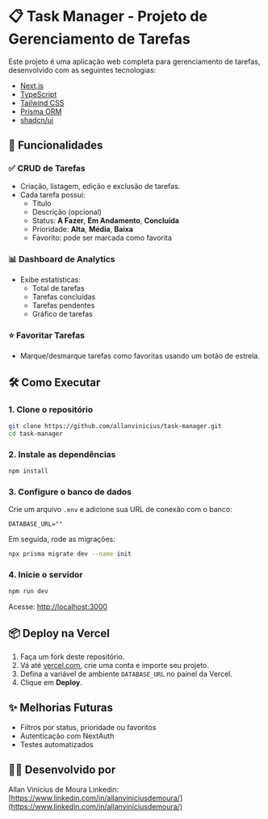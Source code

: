 # 📋 Task Manager - Projeto de Gerenciamento de Tarefas

Este projeto é uma aplicação web completa para gerenciamento de tarefas, desenvolvido com as seguintes tecnologias:

- [Next.js](https://nextjs.org/)
- [TypeScript](https://www.typescriptlang.org/)
- [Tailwind CSS](https://tailwindcss.com/)
- [Prisma ORM](https://www.prisma.io/)
- [shadcn/ui](https://ui.shadcn.com/)

## 🚀 Funcionalidades

### ✅ CRUD de Tarefas
- Criação, listagem, edição e exclusão de tarefas.
- Cada tarefa possui:
  - Título
  - Descrição (opcional)
  - Status: **A Fazer**, **Em Andamento**, **Concluída**
  - Prioridade: **Alta**, **Média**, **Baixa**
  - Favorito: pode ser marcada como favorita

### 📊 Dashboard de Analytics
- Exibe estatísticas:
  - Total de tarefas
  - Tarefas concluídas
  - Tarefas pendentes
  - Gráfico de tarefas

### ⭐ Favoritar Tarefas
- Marque/desmarque tarefas como favoritas usando um botão de estrela.

## 🛠️ Como Executar

### 1. Clone o repositório
```bash
git clone https://github.com/allanvinicius/task-manager.git
cd task-manager
```

### 2. Instale as dependências
```bash
npm install
```

### 3. Configure o banco de dados

Crie um arquivo `.env` e adicione sua URL de conexão com o banco:
```
DATABASE_URL=""
```

Em seguida, rode as migrações:

```bash
npx prisma migrate dev --name init
```

### 4. Inicie o servidor
```bash
npm run dev
```

Acesse: [http://localhost:3000](http://localhost:3000)

## 📦 Deploy na Vercel

1. Faça um fork deste repositório.
2. Vá até [vercel.com](https://vercel.com), crie uma conta e importe seu projeto.
3. Defina a variável de ambiente `DATABASE_URL` no painel da Vercel.
4. Clique em **Deploy**.

## ✨ Melhorias Futuras
- Filtros por status, prioridade ou favoritos
- Autenticação com NextAuth
- Testes automatizados

## 👨‍💻 Desenvolvido por
Allan Vinícius de Moura
Linkedin: [https://www.linkedin.com/in/allanviniciusdemoura/](https://www.linkedin.com/in/allanviniciusdemoura/)
